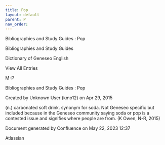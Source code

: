 ```yaml
---
title: Pop
layout: default
parent: P
nav_order:
---
```


Bibliographies and Study Guides : Pop

Bibliographies and Study Guides

Dictionary of Geneseo English

View All Entries

M-P

Bibliographies and Study Guides : Pop

Created by  Unknown User (kmo12) on Apr 29, 2015

(n.) carbonated soft drink. synonym for soda. Not Geneseo specific but included because in the Geneseo community saying soda or pop is a contested issue and signifies where people are from. (K Owen, N-R, 2015)

Document generated by Confluence on May 22, 2023 12:37

Atlassian
